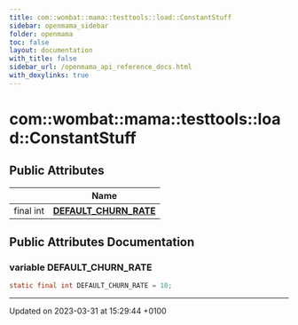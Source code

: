 ```yaml
---
title: com::wombat::mama::testtools::load::ConstantStuff
sidebar: openmama_sidebar
folder: openmama
toc: false
layout: documentation
with_title: false
sidebar_url: /openmama_api_reference_docs.html
with_doxylinks: true
---
```


# com::wombat::mama::testtools::load::ConstantStuff





## Public Attributes

|                | Name           |
| -------------- | -------------- |
| final int | **[DEFAULT_CHURN_RATE](interfacecom_1_1wombat_1_1mama_1_1testtools_1_1load_1_1ConstantStuff.html#variable-default-churn-rate)**  |

## Public Attributes Documentation

### variable DEFAULT_CHURN_RATE

```java
static final int DEFAULT_CHURN_RATE = 10;
```


-------------------------------

Updated on 2023-03-31 at 15:29:44 +0100